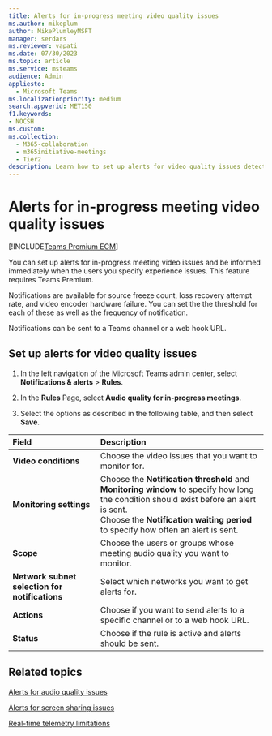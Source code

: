 ```yaml
---
title: Alerts for in-progress meeting video quality issues
ms.author: mikeplum
author: MikePlumleyMSFT
manager: serdars
ms.reviewer: vapati
ms.date: 07/30/2023
ms.topic: article
ms.service: msteams
audience: Admin
appliesto: 
  - Microsoft Teams
ms.localizationpriority: medium
search.appverid: MET150
f1.keywords:
- NOCSH
ms.custom: 
ms.collection: 
  - M365-collaboration
  - m365initiative-meetings
  - Tier2
description: Learn how to set up alerts for video quality issues detected in in-progress meetings.
---
```


# Alerts for in-progress meeting video quality issues

[!INCLUDE[Teams Premium ECM](../includes/teams-premium-ecm.md)]

You can set up alerts for in-progress meeting video issues and be informed immediately when the users you specify experience issues. This feature requires Teams Premium.

Notifications are available for source freeze count, loss recovery attempt rate, and video encoder hardware failure. You can set the the threshold for each of these as well as the frequency of notification.

Notifications can  be sent to a Teams channel or a web hook URL.

## Set up alerts for video quality issues

1. In the left navigation of the Microsoft Teams admin center, select **Notifications & alerts** > **Rules**.

1. In the **Rules** Page, select **Audio quality for in-progress meetings**.

1. Select the options as described in the following table, and then select **Save**.

|Field |Description  |
|:-----|:------------|
|**Video conditions**|Choose the video issues that you want to monitor for.|
|**Monitoring settings**|Choose the **Notification threshold** and **Monitoring window** to specify how long the condition should exist before an alert is sent.<br>Choose the **Notification waiting period** to specify how often an alert is sent.|
|**Scope**|Choose the users or groups whose meeting audio quality you want to monitor.|
|**Network subnet selection for notifications**|Select which networks you want to get alerts for.|
|**Actions**|Choose if you want to send alerts to a specific channel or to a web hook URL.|
|**Status**|Choose if the rule is active and alerts should be sent.|

## Related topics

[Alerts for audio quality issues](alerts-in-progress-meeting-audio.md)

[Alerts for screen sharing issues](alerts-in-progress-meeting-screen-sharing.md)

[Real-time telemetry limitations](/microsoftteams/use-real-time-telemetry-to-troubleshoot-poor-meeting-quality#limitations)
